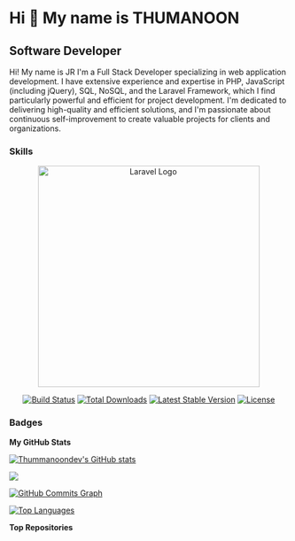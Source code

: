 Hi 👋 My name is THUMANOON
==========================

Software Developer
------------------

Hi! My name is JR I'm a Full Stack Developer specializing in web application development. I have extensive experience and expertise in PHP, JavaScript (including jQuery), SQL, NoSQL, and the Laravel Framework, which I find particularly powerful and efficient for project development. I'm dedicated to delivering high-quality and efficient solutions, and I'm passionate about continuous self-improvement to create valuable projects for clients and organizations.

### Skills

<p align="center"><a href="https://laravel.com" target="_blank"><img src="https://raw.githubusercontent.com/laravel/art/master/logo-lockup/5%20SVG/2%20CMYK/1%20Full%20Color/laravel-logolockup-cmyk-red.svg" width="400" alt="Laravel Logo"></a></p>

<p align="center">
<a href="https://github.com/laravel/framework/actions"><img src="https://github.com/laravel/framework/workflows/tests/badge.svg" alt="Build Status"></a>
<a href="https://packagist.org/packages/laravel/framework"><img src="https://img.shields.io/packagist/dt/laravel/framework" alt="Total Downloads"></a>
<a href="https://packagist.org/packages/laravel/framework"><img src="https://img.shields.io/packagist/v/laravel/framework" alt="Latest Stable Version"></a>
<a href="https://packagist.org/packages/laravel/framework"><img src="https://img.shields.io/packagist/l/laravel/framework" alt="License"></a>
</p>

<p align="left">

</p>



### Badges

<b>My GitHub Stats</b>

<a href="http://www.github.com/Thummanoondev"><img src="https://github-readme-stats.vercel.app/api?username=Thummanoondev&show_icons=true&hide=&count_private=true&title_color=0891b2&text_color=ffffff&icon_color=0891b2&bg_color=1c1917&hide_border=true&show_icons=true" alt="Thummanoondev's GitHub stats" /></a>

<a href="http://www.github.com/Thummanoondev"><img src="https://github-readme-streak-stats.herokuapp.com/?user=Thummanoondev&stroke=ffffff&background=1c1917&ring=0891b2&fire=0891b2&currStreakNum=ffffff&currStreakLabel=0891b2&sideNums=ffffff&sideLabels=ffffff&dates=ffffff&hide_border=true" /></a>

<a href="http://www.github.com/Thummanoondev"><img src="https://github-readme-activity-graph.cyclic.app/graph?username=Thummanoondev&bg_color=1c1917&color=ffffff&line=0891b2&point=ffffff&area_color=1c1917&area=true&hide_border=true&custom_title=GitHub%20Commits%20Graph" alt="GitHub Commits Graph" /></a>

<a href="https://github.com/Thummanoondev" align="left"><img src="https://github-readme-stats.vercel.app/api/top-langs/?username=Thummanoondev&langs_count=10&title_color=0891b2&text_color=ffffff&icon_color=0891b2&bg_color=1c1917&hide_border=true&locale=en&custom_title=Top%20%Languages" alt="Top Languages" /></a>

<b>Top Repositories</b>

<div width="100%" align="center"></div><br /><br /><br /><br /><br /><br /><br />
